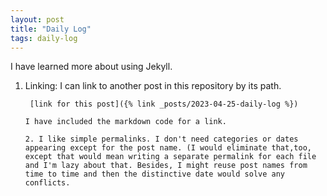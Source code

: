 ```yaml
---
layout: post
title: "Daily Log"
tags: daily-log
---
```


I have learned more about using Jekyll.

1. Linking: I can link to another post in this repository by its path.

		[link for this post]({% link _posts/2023-04-25-daily-log %})
    
       I have included the markdown code for a link.
	       
       2. I like simple permalinks. I don't need categories or dates appearing except for the post name. (I would eliminate that,too, except that would mean writing a separate permalink for each file and I'm lazy about that. Besides, I might reuse post names from time to time and then the distinctive date would solve any conflicts.